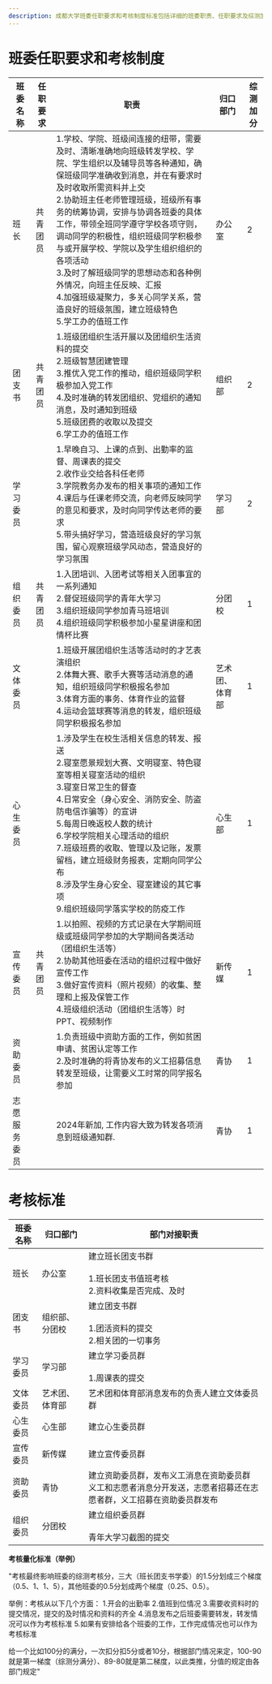 ```yaml
---
description: 成都大学班委任职要求和考核制度标准包括详细的班委职责、任职要求及综测加分。班长需协调班级事务，团支书负责团组织生活和推优入党，学习委员监督出勤与学习氛围，组织委员推动入团相关事宜，文体委员组织才艺表演和体育活动，心生委员关注学生在校生活和心理健康，宣传委员记录和宣传班级活动，资助委员管理资助事务，志愿服务委员转发通知
---
```


# 班委任职要求和考核制度

| 班委名称   | 任职要求 | 职责                                                                                                                                                                                                                                                                             | 归口部门    | 综测加分 |
|--------|------|--------------------------------------------------------------------------------------------------------------------------------------------------------------------------------------------------------------------------------------------------------------------------------|---------|------|
| 班长     | 共青团员 | 1.学校、学院、班级间连接的纽带，需要及时、清晰准确地向班级转发学校、学院、学生组织以及辅导员等各种通知，确保班级同学准确收到消息，并在有要求时及时收取所需资料并上交<br>2.协助班主任老师管理班级，班级所有事务的统筹协调，安排与协调各班委的具体工作，带领全班同学遵守学校各项守则，调动同学的积极性，组织班级同学积极参与或开展学校、学院以及学生组织组织的各项活动<br>3.及时了解班级同学的思想动态和各种例外情况，向班主任反映、汇报<br>4.加强班级凝聚力，多关心同学关系，营造良好的班级氛围，建立班级特色<br>5.学工办的值班工作 | 办公室     | 2    |
| 团支书    | 共青团员 | 1.班级团组织生活开展以及团组织生活资料的提交<br>2.班级智慧团建管理<br>3.推优入党工作的推动，组织班级同学积极参加入党工作<br>4.及时准确的转发团组织、党组织的通知消息，及时通知到班级<br>5.班级团费的收取以及提交<br>6.学工办的值班工作                                                                                                                                            | 组织部     | 2    |
| 学习委员   |      | 1.早晚自习、上课的点到、出勤率的监督、周课表的提交<br>2.收作业交给各科任老师<br>3.学院教务办发布的相关事项的通知工作<br>4.课后与任课老师交流，向老师反映同学的意见和要求，及时向同学传达老师的要求<br>5.带头搞好学习，营造班级良好的学习氛围，留心观察班级学风动态，营造良好的学习氛围                                                                                                                       | 学习部     | 2    |
| 组织委员   | 共青团员 | 1.入团培训、入团考试等相关入团事宜的一系列通知<br>2.督促班级同学的青年大学习<br>3.组织班级同学参加青马班培训<br>4.组织班级同学积极参加小星星讲座和团情杯比赛                                                                                                                                                                                       | 分团校     | 1    |
| 文体委员   |      | 1.班级开展团组织生活等活动时的才艺表演组织<br>2.体舞大赛、歌手大赛等活动消息的通知，组织班级同学积极报名参加<br>3.体育方面的事务、体育作业的监督<br>4.运动会篮球赛等消息的转发，组织班级同学积极报名参加                                                                                                                                                                 | 艺术团、体育部 | 1    |
| 心生委员   |      | 1.涉及学生在校生活相关信息的转发、报送<br>2.寝室愿景规划大赛、文明寝室、特色寝室等相关寝室活动的组织<br>3.寝室日常卫生的督查<br>4.日常安全（身心安全、消防安全、防盗防电信诈骗等）的宣讲<br>5.每周日晚返校人数的统计<br>6.学校学院相关心理活动的组织<br>7.班级班费的收取、管理以及记账，发票留档，建立班级财务报表，定期向同学公布<br>8.涉及学生身心安全、寝室建设的其它事项<br>9.组织班级同学落实学校的防疫工作                                              | 心生部     | 1    |
| 宣传委员   | 共青团员 | 1.以拍照、视频的方式记录在大学期间班级或班级同学参加的大学期间各类活动（团组织生活等）<br>2.协助其他班委在活动的组织过程中做好宣传工作<br>3.做好宣传资料（照片视频）的收集、整理和上报及保管工作<br>4.班级组织活动（团组织生活等）时PPT、视频制作                                                                                                                                           | 新传媒     | 1    |
| 资助委员   |      | 1.负责班级中资助方面的工作，例如贫困申请、贫困认定等工作<br>2.及时准确的将青协发布的义工招募信息转发至班级，让需要义工时常的同学报名参加                                                                                                                                                                                                       | 青协      | 1    |
| 志愿服务委员 |      | 2024年新加, 工作内容大致为转发各项消息到班级通知群.                                                                                                                                                                                                                                                  | 青协      | 1    |

# 考核标准

| 班委名称 | 归口部门    | 部门对接职责                                                        |
|------|---------|---------------------------------------------------------------|
| 班长   | 办公室     | 建立班长团支书群<br><br>1.班长团支书值班考核<br>2.资料收集是否完成、及时                  |
| 团支书  | 组织部、分团校 | 建立团支书群<br><br>1.团活资料的提交<br>2.相关团的一切事务                         |
| 学习委员 | 学习部     | 建立学习委员群<br><br>1.周课表的提交                                       |
| 文体委员 | 艺术团、体育部 | 艺术团和体育部消息发布的负责人建立文体委员群                                        |
| 心生委员 | 心生部     | 建立心生委员群                                                       |
| 宣传委员 | 新传媒     | 建立宣传委员群                                                       |
| 资助委员 | 青协      | 建立资助委员群，发布义工消息在资助委员群<br>义工和志愿者消息分开发送，志愿者招募还在志愿者群，义工招募在资助委员群发布 |
| 组织委员 | 分团校     | 建立组织委员群<br><br>青年大学习截图的提交                                     |

**考核量化标准（举例）**

"考核最终影响班委的综测考核分，三大（班长团支书学委）的1.5分划成三个梯度（0.5、1、1、5），其他班委的0.5分划成两个梯度（0.25、0.5）。

举例：考核从以下几个方面：
1.开会的出勤率
2.值班到位情况
3.需要收资料时的提交情况，提交的及时情况和资料的齐全
4.消息发布之后班委需要转发，转发情况可以作为考核标准
5.如果有安排给各个班委的工作，工作完成情况也可以作为考核标准

给一个比如100分的满分，一次扣分扣5分或者10分，根据部门情况来定，100-90就是第一梯度（综测分满分）、89-80就是第二梯度，以此类推，分值的规定由各部门规定"

